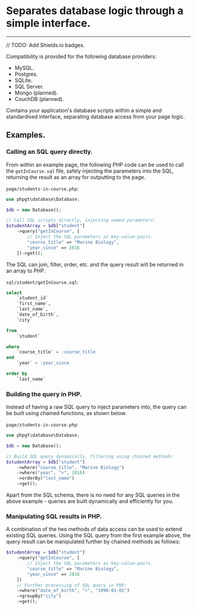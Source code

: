 # Separates database logic through a simple interface.

***

// TODO: Add Shields.io badges.

Compatibility is provided for the following database providers:

* MySQL.
* Postgres.
* SQLite.
* SQL Server.
* Mongo (planned).
* CouchDB (planned).

Contains your application's database scripts within a simple and standardised interface, separating database access from your page logic.

## Examples.

### Calling an SQL query directly.

From within an example page, the following PHP code can be used to call the `getInCourse.sql` file, safely injecting the parameters into the SQL, returning the result as an array for outputting to the page.

`page/students-in-course.php`:

```php
use phpgt\database\Database;

$db = new Database();

// Call SQL scripts directly, injecting named parameters:
$studentArray = $db["student"]
	->query("getInCourse", [
		// Inject the SQL parameters as key-value-pairs.
		"course_title" => "Marine Biology",
		"year_since" => 2016
	])->get();
```

The SQL can join, filter, order, etc. and the query result will be returned in an array to PHP.

`sql/student/getInCourse.sql`:

```sql
select
	`student_id`
	`first_name`,
	`last_name`,
	`date_of_birth`,
	`city`

from
	`student`

where
	`course_title` = :course_title
and
	`year` > :year_since

order by
	`last_name`
```

### Building the query in PHP.

Instead of having a raw SQL query to inject parameters into, the query can be built using chained functions, as shown below.

`page/students-in-course.php`:

```php
use phpgt\database\Database;

$db = new Database();

// Build SQL query dynamically, filtering using chained methods:
$studentArray = $db["student"]
	->where("course_title", "Marine Biology")
	->where("year", ">", 2016)
	->orderBy("last_name")
	->get();
```

Apart from the SQL schema, there is no need for any SQL queries in the above example - queries are built dynamically and efficiently for you.

### Manipulating SQL results in PHP.

A combination of the two methods of data access can be used to extend existing SQL queries. Using the SQL query from the first example above, the query result can be manipulated further by chained methods as follows:

```php
$studentArray = $db["student"]
	->query("getInCourse", [
		// Inject the SQL parameters as key-value-pairs.
		"course_title" => "Marine Biology",
		"year_since" => 2016
	])
	// Further processing of SQL query in PHP:
	->where("date_of_birth", ">", "1990-01-01")
	->groupBy("city")
	->get();
```
